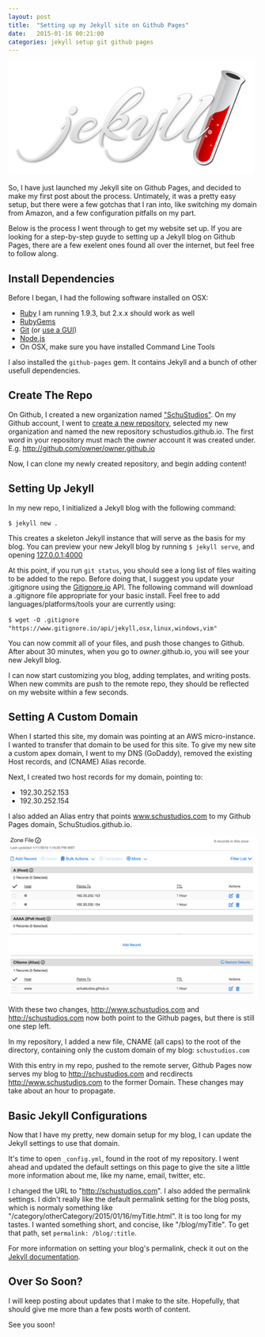 ```yaml
---
layout: post
title:  "Setting up my Jekyll site on Github Pages"
date: 	2015-01-16 00:21:00
categories: jekyll setup git github pages
---
```


![Jekyll](/assets/i/jekyll.png)

So, I have just launched my Jekyll site on Github Pages, and decided to make my first post about the process. Untimately, it was a pretty easy setup, but there were a few gotchas that I ran into, like switching my domain from Amazon, and a few configuration pitfalls on my part. 

Below is the process I went through to get my website set up. If you are looking for a step-by-step guyde to setting up a Jekyll blog on Github Pages, there are a few exelent ones found all over the internet, but feel free to follow along.

Install Dependencies
--------------------

Before I began, I had the following software installed on OSX:

*	[Ruby][get-ruby] I am running 1.9.3, but 2.x.x should work as well
*	[RubyGems][get-rubygems]
*	[Git][get-git] (or [use a GUI][get-gitgui])
*	[Node.js][get-node]
* On OSX, make sure you have installed Command Line Tools

I also installed the `github-pages` gem. It contains Jekyll and a bunch of other usefull dependencies.

Create The Repo
-------------

On Github, I created a new organization named ["SchuStudios"][schustudios-git]. On my Github account, I went to [create a new repository][git-new], selected my new organization and named the new repository schustudios.github.io. The first word in your repository must mach the *owner* account it was created under. E.g. http://github.com/owner/owner.github.io

Now, I can clone my newly created repository, and begin adding content!

Setting Up Jekyll
-------------

In my new repo, I initialized a Jekyll blog with the following command:

~~~~~
$ jekyll new .
~~~~~

This creates a skeleton Jekyll instance that will serve as the basis for my blog. You can preview your new Jekyll blog by running `$ jekyll serve`, and opening [127.0.0.1:4000][jekyll-dev]

At this point, if you run `git status`, you should see a long list of files waiting to be added to the repo. Before doing that, I suggest you update your .gitignore using the [Gitignore.io][gitignore] API. The following command will download a .gitignore file appropriate for your basic install. Feel free to add languages/platforms/tools your are currently using:

`$ wget -O .gitignore "https://www.gitignore.io/api/jekyll,osx,linux,windows,vim"`

You can now commit all of your files, and push those changes to Github. After about 30 minutes, when you go to *owner*.github.io, you will see your new Jekyll blog.

I can now start customizing you blog, adding templates, and writing posts. When new commits are push to the remote repo, they should be reflected on my website within a few seconds.

Setting A Custom Domain
------------

When I started this site, my domain was pointing at an AWS micro-instance. I wanted to transfer that domain to be used for this site. To give my new site a custom apex domain, I went to my DNS (GoDaddy), removed the existing Host records, and (CNAME) Alias recorde. 

Next, I created two host records for my domain, pointing to:

* 192.30.252.153
* 192.30.252.154

I also added an Alias entry that points www.schustudios.com to my Github Pages domain, SchuStudios.github.io.

![On GoDaddy, your Dashboard should look something like this...](/assets/i/blog-setup-00.png)

With these two changes, http://www.schustudios.com and http://schustudios.com now both point to the Github pages, but there is still one step left.

In my repository, I added a new file, CNAME (all caps) to the root of the directory, containing only the custom domain of my blog: `schustudios.com`

With this entry in my repo, pushed to the remote server, Github Pages now serves my blog to http://schustudios.com and recdirects http://www.schustudios.com to the former Domain. These changes may take about an hour to propagate.


Basic Jekyll Configurations
------------

Now that I have my pretty, new domain setup for my blog, I can update the Jekyll settings to use that domain.

It's time to open `_config.yml`, found in the root of my repository. I went ahead and updated the default settings on this page to give the site a little more information about me, like my name, email, twitter, etc.

I changed the URL to "http://schustudios.com". I also added the permalink settings. I didn't really like the default permalink setting for the blog posts, which is normaly something like "/category/otherCategory/2015/01/16/myTitle.html". It is too long for my tastes. I wanted something short, and concise, like "/blog/myTitle". To get that path, set `permalink: /blog/:title`.

For more information on setting your blog's permalink, check it out on the [Jekyll documentation][jekyll-permalink].  

Over So Soon?
---

I will keep posting about updates that I make to the site. Hopefully, that should give me more than a few posts worth of content.

See you soon!



[//]:# (Install links)

[get-git]: http://git-scm.com/book/en/v2/Getting-Started-Installing-Git
[get-gitgui]: http://git-scm.com/downloads
[get-ruby]: https://www.ruby-lang.org/en/documentation/installation/
[get-rubygems]: https://rubygems.org/pages/download
[get-node]: http://nodejs.org/
[get-bundler]: http://bundler.io/
[get-jekyll]: http://jekyllrb.com/

[gitignore]: https://www.gitignore.io/

[git-new]: https://github.com/new

[//]: # (Link to localhost)

[jekyll-dev]: http://127.0.0.1:4000
[schustudios-git]: http://github.com/schustudios
[jekyll-permalink]: http://jekyllrb.com/docs/permalinks/